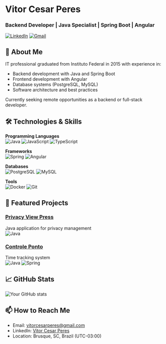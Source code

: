 # Vitor Cesar Peres
### Backend Developer | Java Specialist | Spring Boot | Angular

[![LinkedIn](https://img.shields.io/badge/LinkedIn-0077B5?style=for-the-badge&logo=linkedin&logoColor=white)](https://www.linkedin.com/in/vitor-cesar-peres-80390b158/)
[![Gmail](https://img.shields.io/badge/Gmail-D14836?style=for-the-badge&logo=gmail&logoColor=white)](mailto:vitorcesarperes@gmail.com)

## 🚀 About Me

IT professional graduated from Instituto Federal in 2015 with experience in:
- Backend development with Java and Spring Boot
- Frontend development with Angular
- Database systems (PostgreSQL, MySQL)
- Software architecture and best practices

Currently seeking remote opportunities as a backend or full-stack developer.

## 🛠️ Technologies & Skills

**Programming Languages**  
![Java](https://img.shields.io/badge/Java-ED8B00?style=for-the-badge&logo=openjdk&logoColor=white)
![JavaScript](https://img.shields.io/badge/JavaScript-F7DF1E?style=for-the-badge&logo=javascript&logoColor=black)
![TypeScript](https://img.shields.io/badge/TypeScript-007ACC?style=for-the-badge&logo=typescript&logoColor=white)

**Frameworks**  
![Spring](https://img.shields.io/badge/Spring-6DB33F?style=for-the-badge&logo=spring&logoColor=white)
![Angular](https://img.shields.io/badge/Angular-DD0031?style=for-the-badge&logo=angular&logoColor=white)

**Databases**  
![PostgreSQL](https://img.shields.io/badge/PostgreSQL-316192?style=for-the-badge&logo=postgresql&logoColor=white)
![MySQL](https://img.shields.io/badge/MySQL-005C84?style=for-the-badge&logo=mysql&logoColor=white)

**Tools**  
![Docker](https://img.shields.io/badge/Docker-2CA5E0?style=for-the-badge&logo=docker&logoColor=white)
![Git](https://img.shields.io/badge/Git-F05032?style=for-the-badge&logo=git&logoColor=white)

## 📂 Featured Projects

### [Privacy View Press](https://github.com/vcperes/publics/PrivacyViewPress)
Java application for privacy management  
![Java](https://img.shields.io/badge/-Java-007396?logo=java&logoColor=white)

### [Controle Ponto](https://github.com/vcperes/testar-privacy-controle-ponto)
Time tracking system  
![Java](https://img.shields.io/badge/-Java-007396?logo=java&logoColor=white) 
![Spring](https://img.shields.io/badge/-Spring-6DB33F?logo=spring&logoColor=white)

## 📈 GitHub Stats

![Your GitHub stats](https://github-readme-stats.vercel.app/api?username=vcperes&show_icons=true&theme=dracula)

## 📫 How to Reach Me

- Email: vitorcesarperes@gmail.com
- LinkedIn: [Vitor Cesar Peres](https://www.linkedin.com/in/vitor-cesar-peres-80390b158/)
- Location: Brusque, SC, Brazil (UTC-03:00)
